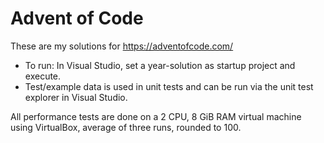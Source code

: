 # Advent of Code
These are my solutions for https://adventofcode.com/

- To run: In Visual Studio, set a year-solution as startup project and execute.
- Test/example data is used in unit tests and can be run via the unit test explorer in Visual Studio.

All performance tests are done on a 2 CPU, 8 GiB RAM virtual machine using VirtualBox, average of three runs, rounded to 100.